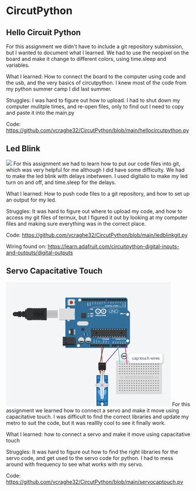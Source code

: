 # CircutPython

## Hello Circuit Python

For this assignment we didn't have to include a git repository submission, but I wanted to document what I learned. We had to use the neopixel on the board and make it change to different colors, using time.sleep and variables.

What I learned: How to connect the board to the computer using code and the usb, and the very basics of circutpython. I knew most of the code from my python summer camp I did last summer.

Struggles: I was hard to figure out how to upload. I had to shut down my computer mulitple times, and re-open files, only to find out I need to copy and paste it into the main.py

Code: https://github.com/vcraghe32/CircutPython/blob/main/hellocircutpython.py

## Led Blink
<img src="https://github.com/vcraghe32/CircutPython/blob/main/circutdiagramledblink.png" width="450">
For this assignment we had to learn how to put our code files into git, which was very helpful for me although I did have some difficulty. We had to make the led blink with delays inbetween. I used digitalio to make my led turn on and off, and time.sleep for the delays.

What I learned: How to push code files to a git repository, and how to set up an output for my led.

Struggles: It was hard to figure out where to upload my code, and how to access my git files of termux, but I figured it out by looking at my computer files and making sure everything was in the correct place.

Code: https://github.com/vcraghe32/CircutPython/blob/main/ledblinkgit.py

Wiring found on: https://learn.adafruit.com/circuitpython-digital-inputs-and-outputs/digital-outputs

## Servo Capacitative Touch
<img src="https://github.com/vcraghe32/CircuitPython/blob/main/folder_name/Servocaptouchwiring.png" width="450">
For this assignment we learned how to connect a servo and make it move using capacitative touch. I was difficult to find the correct libraries and update my metro to suit the code, but it was realllly cool to see it finally work.

What I learned: how to connect a servo and make it move using capacitative touch

Struggles: It was hard to figure out how to find the right libraries for the servo code, and get used to the servo code for python. I had to mess around with frequency to see what works with my servo.

Code: https://github.com/vcraghe32/CircutPython/blob/main/servocaptouch.py
